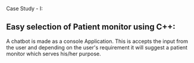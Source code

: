 Case Study - I:

Easy selection of Patient monitor using C++:
-------------------------------------------
A chatbot is made as a console Application.
This is accepts the input from the user and depending on the user's requirement it will suggest a patient monitor which serves his/her purpose.
